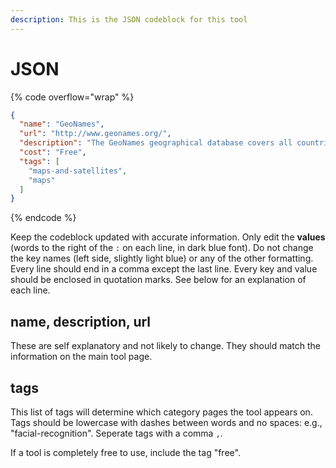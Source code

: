 ```yaml
---
description: This is the JSON codeblock for this tool
---
```


# JSON

{% code overflow="wrap" %}
```json
{
  "name": "GeoNames",
  "url": "http://www.geonames.org/",
  "description": "The GeoNames geographical database covers all countries and contains over eleven million place names that are available for download free of charge Extremely useful in Geo Tagging, documentation, and data collection.",
  "cost": "Free",
  "tags": [
    "maps-and-satellites",
    "maps"
  ]
}
```
{% endcode %}

Keep the codeblock updated with accurate information. Only edit the **values** (words to the right of the `:` on each line, in dark blue font). Do not change the key names (left side, slightly light blue) or any of the other formatting. Every line should end in a comma except the last line. Every key and value should be enclosed in quotation marks. See below for an explanation of each line.&#x20;

## name, description, url

These are self explanatory and not likely to change. They should match the information on the main tool page.

## tags

This list of tags will determine which category pages the tool appears on. Tags should be lowercase with dashes between words and no spaces: e.g., "facial-recognition". Seperate tags with a comma `,`.

If a tool is completely free to use, include the tag "free".

